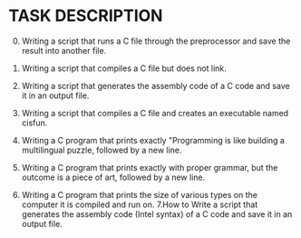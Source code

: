 # TASK DESCRIPTION

0. Writing a script that runs a C file through the preprocessor and save the result into another file.

1. Writing a script that compiles a C file but does not link.

2. Writing a script that generates the assembly code of a C code and save it in an output file.

3. Writing a script that compiles a C file and creates an executable named cisfun.

4. Writing a C program that prints exactly "Programming is like building a multilingual puzzle, followed by a new line.

5. Writing a C program that prints exactly with proper grammar, but the outcome is a piece of art, followed by a new line.

6. Writing a C program that prints the size of various types on the computer it is compiled and run on. 7.How to Write a script that generates the assembly code (Intel syntax) of a C code and save it in an output file.
